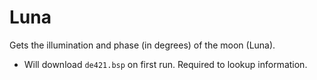 # Luna

Gets the illumination and phase (in degrees) of the moon (Luna).

- Will download `de421.bsp` on first run. Required to lookup information.

